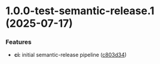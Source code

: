 # 1.0.0-test-semantic-release.1 (2025-07-17)


### Features

* **ci:** initial semantic-release pipeline ([c803d34](https://github.com/TayyabSuhail123/python-aws-api/commit/c803d3444315514905fa7697f4a4313f1a6ba3f1))
